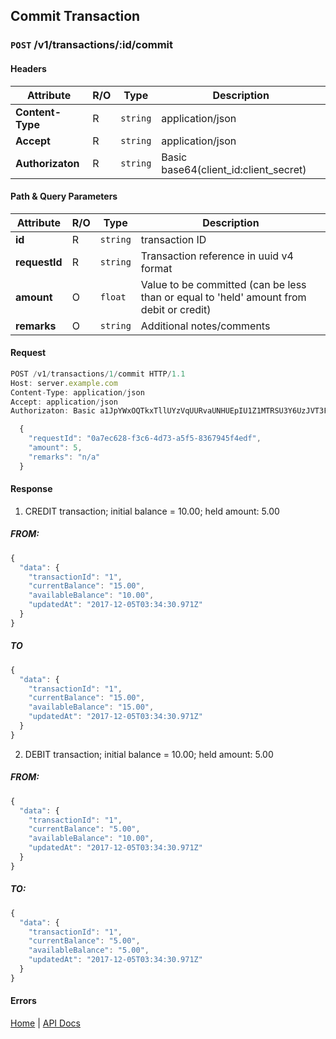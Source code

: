 ## **Commit Transaction**

### `POST` /v1/transactions/:id/commit
#### Headers
|Attribute  | R/O  | Type  | Description |
|---------  | ---  | ----  | ----------- |
| **Content-Type**  | R  |`string` | application/json |
| **Accept**  | R  |`string` | application/json |
| **Authorizaton**  | R  |`string` | Basic base64(client_id:client_secret) |

#### Path & Query Parameters
|Attribute  | R/O  | Type  | Description |
|---------  | ---  | ----  | ----------- |
| **id**  | R  |`string` | transaction ID |
| **requestId**  | R  |`string` | Transaction reference in uuid v4 format |
| **amount**  | O  |`float` | Value to be committed (can be less than or equal to 'held' amount from debit or credit) |
| **remarks**  | O  |`string` | Additional notes/comments |

#### Request
```javascript
POST /v1/transactions/1/commit HTTP/1.1
Host: server.example.com
Content-Type: application/json
Accept: application/json
Authorizaton: Basic a1JpYWxOQTkxTllUYzVqUURvaUNHUEpIU1Z1MTRSU3Y6UzJVT3FWckNzbUU3Mk9Scjh1UjFVV2NJck5UVmxzTnk=

  {
    "requestId": "0a7ec628-f3c6-4d73-a5f5-8367945f4edf",
    "amount": 5,
    "remarks": "n/a"
  }
```

#### Response
1. CREDIT transaction; initial balance = 10.00; held amount: 5.00
##### FROM:
```javascript
{  
  "data": {
    "transactionId": "1",  
    "currentBalance": "15.00",
    "availableBalance": "10.00",
    "updatedAt": "2017-12-05T03:34:30.971Z"
  }  
}
```

##### TO
```javascript
{  
  "data": {
    "transactionId": "1",  
    "currentBalance": "15.00",
    "availableBalance": "15.00",
    "updatedAt": "2017-12-05T03:34:30.971Z"
  }  
}
```

2. DEBIT transaction; initial balance = 10.00; held amount: 5.00
##### FROM:
```javascript
{  
  "data": {
    "transactionId": "1",  
    "currentBalance": "5.00",
    "availableBalance": "10.00",
    "updatedAt": "2017-12-05T03:34:30.971Z"
  }  
}
```

##### TO:
```javascript
{  
  "data": {
    "transactionId": "1",  
    "currentBalance": "5.00",
    "availableBalance": "5.00",
    "updatedAt": "2017-12-05T03:34:30.971Z"
  }  
}
```

#### Errors

[Home](../README.md) | [API Docs](/wiki/index.md)
